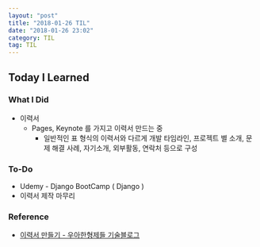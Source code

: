 ```yaml
---
layout: "post"
title: "2018-01-26 TIL"
date: "2018-01-26 23:02"
category: TIL
tag: TIL
---
```


## Today I Learned

### What I Did

- 이력서
  - Pages, Keynote 를 가지고 이력서 만드는 중
    - 일반적인 표 형식의 이력서와 다르게 개발 타임라인, 프로젝트 별 소개, 문제 해결 사례, 자기소개, 외부활동, 연락처 등으로 구성

### To-Do

* Udemy - Django BootCamp ( Django )
* 이력서 제작 마무리

### Reference
* [이력서 만들기 - 우아한형제들 기술블로그 ](http://woowabros.github.io/experience/2017/07/17/resume.html)
